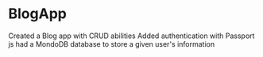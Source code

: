 # BlogApp
Created a Blog app with CRUD abilities
Added authentication with Passport js
had a MondoDB database to store a given user's information 

